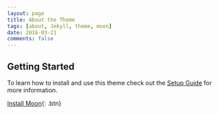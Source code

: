```yaml
---
layout: page
title: About the Theme
tags: [about, Jekyll, theme, moon]
date: 2016-03-21
comments: false
---
```


## Getting Started

To learn how to install and use this theme check out the [Setup Guide](http://taylantatli.me/Moon/moon-theme/) for more information.
  
[Install Moon](https://github.com/TaylanTatli/Moon){: .btn}
